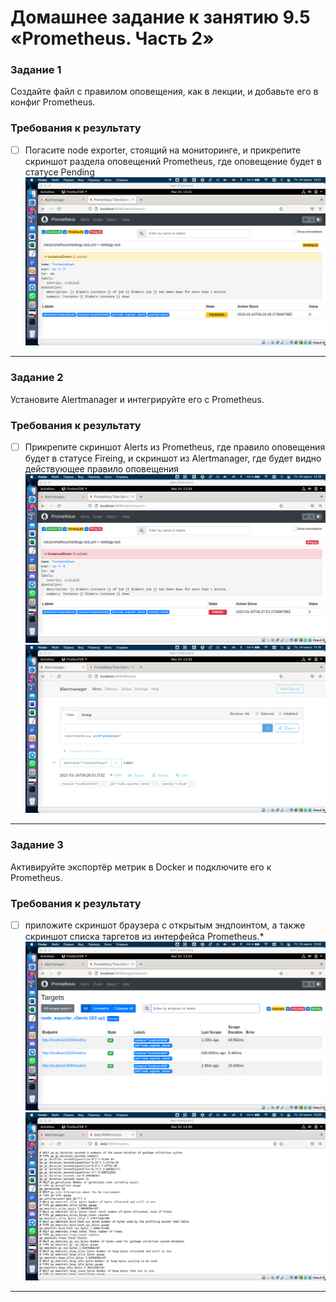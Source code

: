 # Домашнее задание к занятию 9.5 «Prometheus. Часть 2»

### Задание 1
Создайте файл с правилом оповещения, как в лекции, и добавьте его в конфиг Prometheus.

### Требования к результату
- [ ] Погасите node exporter, стоящий на мониторинге, и прикрепите скриншот раздела оповещений Prometheus, где оповещение будет в статусе Pending
![](https://github.com/VolkovMixail/9.5-Prometheus.2-/blob/main/imj/Снимок%20экрана%202023-03-24%20в%2013.21.35.png)
---

### Задание 2
Установите Alertmanager и интегрируйте его с Prometheus.

### Требования к результату
- [ ] Прикрепите скриншот Alerts из Prometheus, где правило оповещения будет в статусе Fireing, и скриншот из Alertmanager, где будет видно действующее правило оповещения
![](https://github.com/VolkovMixail/9.5-Prometheus.2-/blob/main/imj/Снимок%20экрана%202023-03-24%20в%2013.29.46.png)
![](https://github.com/VolkovMixail/9.5-Prometheus.2-/blob/main/imj/Снимок%20экрана%202023-03-24%20в%2013.30.00.png)
---

### Задание 3

Активируйте экспортёр метрик в Docker и подключите его к Prometheus.

### Требования к результату
- [ ] приложите скриншот браузера с открытым эндпоинтом, а также скриншот списка таргетов из интерфейса Prometheus.*
![](https://github.com/VolkovMixail/9.5-Prometheus.2-/blob/main/imj/Снимок%20экрана%202023-03-24%20в%2013.55.43.png)
![](https://github.com/VolkovMixail/9.5-Prometheus.2-/blob/main/imj/Снимок%20экрана%202023-03-24%20в%2014.00.11.png)
---
